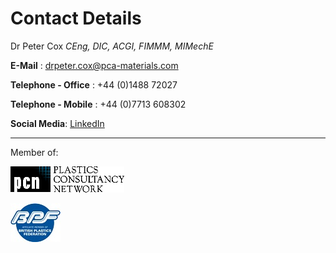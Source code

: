 Contact Details
===============

Dr Peter Cox _CEng, DIC, ACGI, FIMMM, MIMechE_

**E-Mail** : <drpeter.cox@pca-materials.com>

**Telephone - Office** : +44 (0)1488 72027

**Telephone - Mobile** : +44 (0)7713 608302

**Social Media**: [LinkedIn](https://www.linkedin.com/profile/view?id=42568272&authType=NAME_SEARCH&authToken=xxgO&locale=en_US&trk=tyah&trkInfo=clickedVertical%3Amynetwork%2Cidx%3A1-1-1%2CtarId%3A1431270590077%2Ctas%3Apeter%20cox)

- - -

Member of:

[![PCN](/static/images/pcniLogo-small.gif)](http://www.pcn.org)

[![BPF](/static/images/BPF%20Affiliate.jpg)](http://www.bpf.co.uk)
